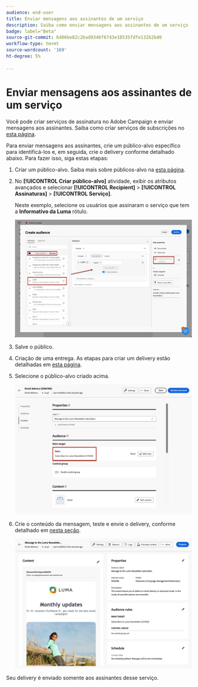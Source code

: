 ```yaml
---
audience: end-user
title: Enviar mensagens aos assinantes de um serviço
description: Saiba como enviar mensagens aos assinantes de um serviço
badge: label="Beta"
source-git-commit: 6406be82c2bad9346f6743e18535fdfe132b2bd0
workflow-type: tm+mt
source-wordcount: '169'
ht-degree: 5%

---
```



# Enviar mensagens aos assinantes de um serviço

Você pode criar serviços de assinatura no Adobe Campaign e enviar mensagens aos assinantes. Saiba como criar serviços de subscrições no [esta página](../audience//manage-services.md#create-service).

Para enviar mensagens aos assinantes, crie um público-alvo específico para identificá-los e, em seguida, crie o delivery conforme detalhado abaixo. Para fazer isso, siga estas etapas:

1. Criar um público-alvo. Saiba mais sobre públicos-alvo na [esta página](../audience/create-audience.md).

1. No **[!UICONTROL Criar público-alvo]** atividade, exibir os atributos avançados e selecionar **[!UICONTROL Recipient]** > **[!UICONTROL Assinaturas]** > **[!UICONTROL Serviço]**.

   Neste exemplo, selecione os usuários que assinaram o serviço que tem a **Informativo da Luma** rótulo.

   ![](assets/service-audience-subscribers.png)

1. Salve o público.
1. Criação de uma entrega. As etapas para criar um delivery estão detalhadas em [esta página](../msg/gs-messages.md#create-delivery).
1. Selecione o público-alvo criado acima.

   ![](assets/service-delivery-targeting-subscribers.png)

1. Crie o conteúdo da mensagem, teste e envie o delivery, conforme detalhado em [nesta seção](../preview-test/preview-test.md).

   ![](assets/service-delivery-ready.png)

Seu delivery é enviado somente aos assinantes desse serviço.
